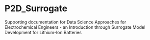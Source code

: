 # P2D_Surrogate
Supporting documentation for Data Science Approaches for Electrochemical Engineers - an Introduction through Surrogate Model Development for Lithium-Ion Batteries
